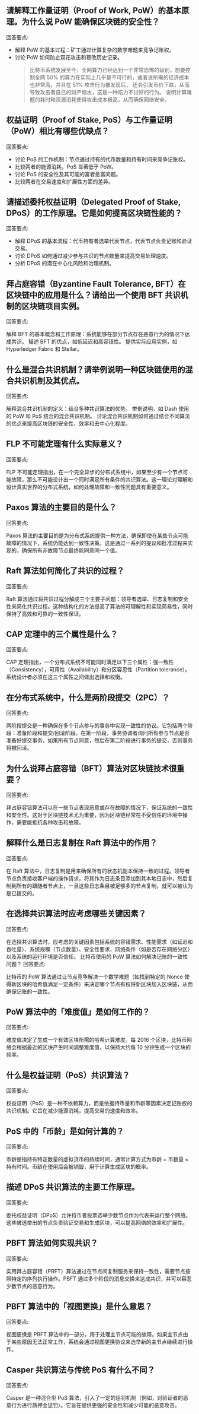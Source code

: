 ## 请解释工作量证明（Proof of Work, PoW）的基本原理。为什么说 PoW 能确保区块链的安全性？
回答要点:

* 解释 PoW 的基本过程：矿工通过计算复杂的数学难题来竞争记账权。
* 讨论 PoW 如何防止双花攻击和篡改历史记录。
    > 比特币系统发展至今，全网算力已经达到一个非常恐怖的级别，想要控制全网 50% 的算力在实际上几乎是不可行的，或者说所需的经济成本也非常高。并且在 51% 攻击行为被发现后，
    还会引发币价下跌，从而导致攻击者自己的财产缩水，这是一种吃力不讨好的行为。
    说明计算难题的耗时和资源消耗使得攻击成本极高，从而确保网络安全。
## 权益证明（Proof of Stake, PoS）与工作量证明（PoW）相比有哪些优缺点？
回答要点:

* 讨论 PoS 的工作机制：节点通过持有的代币数量和持有时间来竞争记账权。
* 比较两者的能源消耗，PoS 显著低于 PoW。
* 讨论 PoS 的安全性及其可能的富者愈富问题。
* 比较两者在交易速度和扩展性方面的差异。
## 请描述委托权益证明（Delegated Proof of Stake, DPoS）的工作原理。它是如何提高区块链性能的？
回答要点:

* 解释 DPoS 的基本流程：代币持有者选举代表节点，代表节点负责记账和验证交易。
* 讨论 DPoS 如何通过减少参与共识的节点数量来提高交易处理速度。
* 分析 DPoS 的潜在中心化风险和治理机制。
## 拜占庭容错（Byzantine Fault Tolerance, BFT）在区块链中的应用是什么？请给出一个使用 BFT 共识机制的区块链项目实例。
回答要点:

  解释 BFT 的基本概念和工作原理：系统能够在部分节点存在恶意行为的情况下达成共识。
  描述 BFT 的优点，如低延迟和高容错性。
  提供实际应用实例，如 Hyperledger Fabric 和 Stellar。
## 什么是混合共识机制？请举例说明一种区块链使用的混合共识机制及其优点。
回答要点:

  解释混合共识机制的定义：结合多种共识算法的优势。
  举例说明，如 Dash 使用的 PoW 和 PoS 结合的混合共识机制。
  讨论混合共识机制如何通过结合不同算法的优点来提高区块链的安全性、效率和去中心化程度。
## FLP 不可能定理有什么实际意义？
回答要点:

  FLP 不可能定理指出，在一个完全异步的分布式系统中，如果至少有一个节点可能故障，那么不可能设计出一个同时满足所有条件的共识算法。这一理论对理解和设计真实世界的分布式系统，如何处理故障和一致性问题具有重要意义。
## Paxos 算法的主要目的是什么？
回答要点:

  Paxos 算法的主要目的是为分布式系统提供一种方法，确保即使在某些节点可能故障的情况下，系统仍能达到一致性决策。这是通过一系列的提议和批准过程来实现的，确保所有非故障节点最终能同意同一个值。
## Raft 算法如何简化了共识的过程？
回答要点:

  Raft 算法通过将共识过程分解成三个主要子问题：领导者选举、日志复制和安全性来简化共识过程。这种结构化的方法提高了算法的可理解性和实现简易性，同时保持了高效和可靠的一致性保证。
## CAP 定理中的三个属性是什么？
回答要点:

  CAP 定理指出，一个分布式系统不可能同时满足以下三个属性：强一致性（Consistency），可用性（Availability）和分区容忍性（Partition tolerance）。系统设计者必须在这三个属性之间做出选择和权衡。
## 在分布式系统中，什么是两阶段提交（2PC）？
回答要点:

  两阶段提交是一种确保在多个节点参与的事务中实现一致性的协议。它包括两个阶段：准备阶段和提交/回滚阶段。在第一阶段，事务协调者询问所有参与节点是否准备好提交事务，如果所有节点同意，然后在第二阶段进行事务的提交，否则事务将被回滚。
## 为什么说拜占庭容错（BFT）算法对区块链技术很重要？
回答要点:

  拜占庭容错算法可以在一些节点表现恶意或存在故障的情况下，保证系统的一致性和安全性。这对于区块链技术尤为重要，因为区块链经常在不受信任的环境中操作，需要能抵抗各种攻击和故障。
## 解释什么是日志复制在 Raft 算法中的作用？
回答要点:

  在 Raft 算法中，日志复制是用来确保所有的状态机副本保持一致的过程。领导者节点负责接收客户端的操作请求，将其作为日志条目添加到其本地日志中，然后复制到所有的跟随者节点上，一旦这些日志条目被足够多的节点复制，就可以被认为是已提交的。
## 在选择共识算法时应考虑哪些关键因素？
回答要点:

  在选择共识算法时，应考虑的关键因素包括系统的容错需求、性能需求（如延迟和吞吐量）、系统规模（节点数量）、安全性要求、网络条件（如是否存在网络分区）以及系统的运行环境是否信任。
比特币使用的 PoW 算法如何解决记账的一致性问题？
回答要点:

  比特币的 PoW 算法通过让节点竞争解决一个数学难题（如找到特定的 Nonce 使得新区块的哈希值满足一定条件）来决定哪个节点有权将新区块加入区块链，从而确保记账的一致性。
## PoW 算法中的「难度值」是如何工作的？
回答要点:

  难度值决定了生成一个有效区块所需的哈希计算难度。每 2016 个区块，比特币网络会根据最近的区块产生时间调整难度值，以保持大约每 10 分钟生成一个区块的频率。
## 什么是权益证明（PoS）共识算法？
回答要点:

  权益证明（PoS）是一种不依赖算力，而是依据持币量和币龄等因素决定记账权的共识机制。它旨在减少能源消耗，提高交易的速度和效率。
## PoS 中的「币龄」是如何计算的？
回答要点:

  币龄是指持有特定数量的虚拟货币的持续时间，通常计算方式为币龄 = 币数量 × 持有时间。币龄在使用后会被销毁，用于计算生成区块的概率。
## 描述 DPoS 共识算法的主要工作原理。
回答要点:

  委托权益证明（DPoS）允许持币者投票选举少数节点作为代表来运行整个网络。这些被选举出的节点负责验证交易和生成区块，可以提高网络的效率和扩展性。
## PBFT 算法如何实现共识？
回答要点:

  实用拜占庭容错（PBFT）算法通过在节点间复制服务来保持一致性，需要节点按照特定的序列执行操作。PBFT 通过多个阶段的消息交换来达成共识，并可以容忍少数节点的恶意行为。
## PBFT 算法中的「视图更换」是什么意思？
回答要点:

  视图更换是 PBFT 算法中的一部分，用于处理主节点可能的故障。如果主节点由于某些原因无法正常工作，系统会通过视图更换协议来选举新的主节点继续进行操作。
## Casper 共识算法与传统 PoS 有什么不同？
回答要点:

  Casper 是一种混合型 PoS 算法，引入了一定的惩罚机制（例如，对验证者的恶意行为进行质押金惩罚）。它旨在提供更强的安全性和减少可能的恶意攻击。
